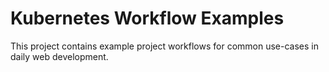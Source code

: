 # Kubernetes Workflow Examples

This project contains example project workflows for common use-cases in daily web development.
